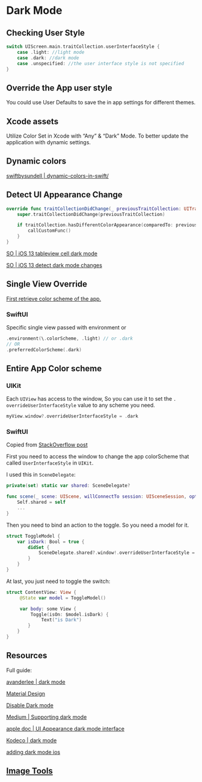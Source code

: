 # Dark Mode

## Checking User Style

```swift
switch UIScreen.main.traitCollection.userInterfaceStyle { 
	case .light: //light mode 
	case .dark: //dark mode 
	case .unspecified: //the user interface style is not specified
}
```

## Override the App user style

You could use User Defaults to save the in app settings for different themes.

## Xcode assets

Utilize Color Set in Xcode with “Any” & “Dark” Mode. To better update the application with dynamic settings.



## Dynamic colors

[swiftbysundell | dynamic-colors-in-swift/](https://www.swiftbysundell.com/articles/defining-dynamic-colors-in-swift/)



## Detect UI Appearance Change


```swift
override func traitCollectionDidChange(_ previousTraitCollection: UITraitCollection?) {
    super.traitCollectionDidChange(previousTraitCollection)

    if traitCollection.hasDifferentColorAppearance(comparedTo: previousTraitCollection) {
        callCustomFunc()
    }
}
```

[SO | iOS 13 tableview cell dark mode](https://stackoverflow.com/questions/58312095/ios13-dark-mode-change-not-recognized-by-tableview-cell)

[SO | iOS 13 detect dark mode changes](https://stackoverflow.com/questions/58016866/how-to-detect-light-dark-mode-change-in-ios-13)



## Single View Override

[First retrieve color scheme of the app.](ios/swiftUI/environment#Retrieving)

### SwiftUI
Specific single view passed with environment or 
```swift
.environment(\.colorScheme, .light) // or .dark
// OR
.preferredColorScheme(.dark)
```


## Entire App Color scheme
### UIKit 

Each `UIView` has access to the window, So you can use it to set the `. overrideUserInterfaceStyle` value to any scheme you need.

```swift
myView.window?.overrideUserInterfaceStyle = .dark
```

### SwiftUI 

Copied from [StackOverflow post](https://stackoverflow.com/questions/58476048/implement-dark-mode-switch-in-swiftui-app) 

First you need to access the window to change the app colorScheme that called `UserInterfaceStyle` in `UIKit`.

I used this in `SceneDelegate`:

```swift
private(set) static var shared: SceneDelegate?

func scene(_ scene: UIScene, willConnectTo session: UISceneSession, options connectionOptions: UIScene.ConnectionOptions) {
    Self.shared = self
    ...
}
```

Then you need to bind an action to the toggle. So you need a model for it.

```swift
struct ToggleModel {
    var isDark: Bool = true {
        didSet { 
            SceneDelegate.shared?.window!.overrideUserInterfaceStyle = isDark ? .dark : .light 
        }
    }
}
```

At last, you just need to toggle the switch:

```swift
struct ContentView: View {
     @State var model = ToggleModel()

     var body: some View {
         Toggle(isOn: $model.isDark) {
             Text("is Dark")
        }
    }
}
```



## Resources

Full guide: 

[avanderlee | dark mode](https://www.avanderlee.com/swift/dark-mode-support-ios/)

[Material Design](https://m2.material.io/design/color/dark-theme.html#usage)

[Disable Dark mode](https://sarunw.com/posts/how-to-disable-dark-mode-in-ios/)


[Medium | Supporting dark mode](https://medium.com/@iAkashlal/enabling-dark-mode-support-for-your-ios-applications-cd98d79033de)

[apple doc | UI Appearance dark mode interface](https://developer.apple.com/documentation/uikit/appearance_customization/supporting_dark_mode_in_your_interface)

[Kodeco | dark mode](https://www.kodeco.com/10718147-supporting-dark-mode-adapting-your-app-to-support-dark-mode)

[adding dark mode ios](https://letcreateanapp.com/2021/08/08/adding-support-of-dark-mode-in-ios-app-in-swift/)

## [Image Tools](tools/apps#Image%20Tools)


